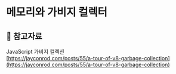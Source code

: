 # 메모리와 가비지 컬렉터

## 🔗 참고자료

JavaScript 가비지 컬렉션\
[https://jayconrod.com/posts/55/a-tour-of-v8-garbage-collection](https://jayconrod.com/posts/55/a-tour-of-v8-garbage-collection)
